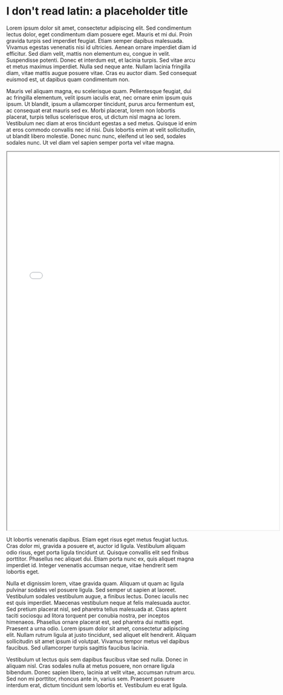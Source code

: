 # I don't read latin: a placeholder title

Lorem ipsum dolor sit amet, consectetur adipiscing elit. Sed condimentum lectus dolor, eget condimentum diam posuere eget. Mauris et mi dui. Proin gravida turpis sed imperdiet feugiat. Etiam semper dapibus malesuada. Vivamus egestas venenatis nisi id ultricies. Aenean ornare imperdiet diam id efficitur. Sed diam velit, mattis non elementum eu, congue in velit. Suspendisse potenti. Donec et interdum est, et lacinia turpis. Sed vitae arcu et metus maximus imperdiet. Nulla sed neque ante. Nullam lacinia fringilla diam, vitae mattis augue posuere vitae. Cras eu auctor diam. Sed consequat euismod est, ut dapibus quam condimentum non.

Mauris vel aliquam magna, eu scelerisque quam. Pellentesque feugiat, dui ac fringilla elementum, velit ipsum iaculis erat, nec ornare enim ipsum quis ipsum. Ut blandit, ipsum a ullamcorper tincidunt, purus arcu fermentum est, ac consequat erat mauris sed ex. Morbi placerat, lorem non lobortis placerat, turpis tellus scelerisque eros, ut dictum nisl magna ac lorem. Vestibulum nec diam at eros tincidunt egestas a sed metus. Quisque id enim at eros commodo convallis nec id nisi. Duis lobortis enim at velit sollicitudin, ut blandit libero molestie. Donec nunc nunc, eleifend ut leo sed, sodales sodales nunc. Ut vel diam vel sapien semper porta vel vitae magna.

<iframe style="width: 720px; height: 1000px;" src="processing_2020/index.html"></iframe>

Ut lobortis venenatis dapibus. Etiam eget risus eget metus feugiat luctus. Cras dolor mi, gravida a posuere et, auctor id ligula. Vestibulum aliquam odio risus, eget porta ligula tincidunt ut. Quisque convallis elit sed finibus porttitor. Phasellus nec aliquet dui. Etiam porta nunc ex, quis aliquet magna imperdiet id. Integer venenatis accumsan neque, vitae hendrerit sem lobortis eget.

Nulla et dignissim lorem, vitae gravida quam. Aliquam ut quam ac ligula pulvinar sodales vel posuere ligula. Sed semper ut sapien at laoreet. Vestibulum sodales vestibulum augue, a finibus lectus. Donec iaculis nec est quis imperdiet. Maecenas vestibulum neque at felis malesuada auctor. Sed pretium placerat nisl, sed pharetra tellus malesuada at. Class aptent taciti sociosqu ad litora torquent per conubia nostra, per inceptos himenaeos. Phasellus ornare placerat est, sed pharetra dui mattis eget. Praesent a urna odio. Lorem ipsum dolor sit amet, consectetur adipiscing elit. Nullam rutrum ligula at justo tincidunt, sed aliquet elit hendrerit. Aliquam sollicitudin sit amet ipsum id volutpat. Vivamus tempor metus vel dapibus faucibus. Sed ullamcorper turpis sagittis faucibus lacinia.

Vestibulum ut lectus quis sem dapibus faucibus vitae sed nulla. Donec in aliquam nisl. Cras sodales nulla at metus posuere, non ornare ligula bibendum. Donec sapien libero, lacinia at velit vitae, accumsan rutrum arcu. Sed non mi porttitor, rhoncus ante in, varius sem. Praesent posuere interdum erat, dictum tincidunt sem lobortis et. Vestibulum eu erat ligula.
